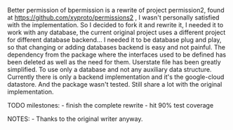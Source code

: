 Better permission of bpermission is a rewrite of project permission2, found at
https://github.com/xyproto/permissions2 , I wasn't personally satisfied with the
implementation. So I decided to fork it and rewrite it, I needed it to work with
any database, the current original project uses a different project for different
database backend... I needed it to be database plug and play, so that changing 
or adding databases backend is easy and not painful. The dependency from 
the package where the interfaces used to be defined has been deleted as 
well as the need for them. Userstate file has been greatly simplified. To use
only a database and not any auxiliary data structure.
Currently there is only a backend implementation and it's the google-cloud datastore.
And the package wasn't tested. Still share a lot with the original implementation.

TODO
milestones:
	- finish the complete rewrite 
	- hit 90% test coverage

NOTES:
	- Thanks to the original writer anyway.
